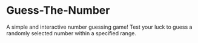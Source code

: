 # Guess-The-Number
A simple and interactive number guessing game! Test your luck  to guess a randomly selected number within a specified range.
